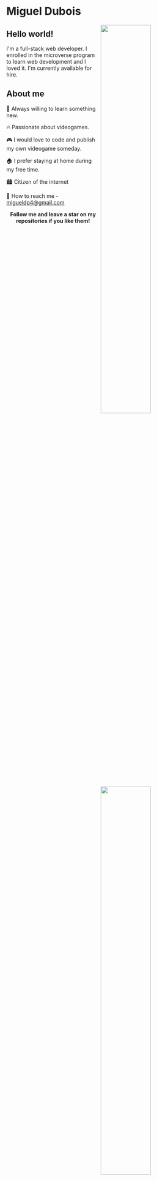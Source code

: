 # Miguel Dubois
<img src="https://github-readme-stats.vercel.app/api?username=migueldp4&show_icons=true" width=51% align="right">
<img src="https://github-readme-stats.vercel.app/api/top-langs/?username=migueldp4&exclude_repo=catalogue-statistics&layout=compact" width=51% align="right">


## Hello world!
  I'm a full-stack web developer. I enrolled in the microverse program to learn web development and I loved it. I'm currently available for hire.
  
## About me

  :open_book: Always willing to learn something new.

  :fire: Passionate about videogames.

  :video_game: I would love to code and publish my own videogame someday.

  :house: I prefer staying at home during my free time.

  :cityscape: Citizen of the internet

  :email: How to reach me - migueldp4@gmail.com

<p align="center"><b>Follow me and leave a star on my repositories if you like them!</b></p>
